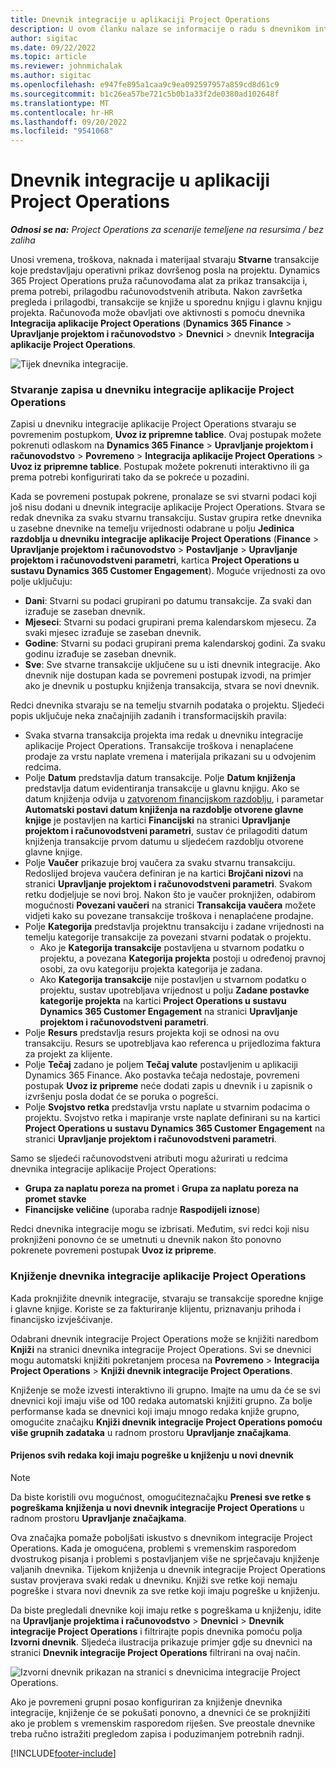 ```yaml
---
title: Dnevnik integracije u aplikaciji Project Operations
description: U ovom članku nalaze se informacije o radu s dnevnikom integracije u aplikaciji Project Operations.
author: sigitac
ms.date: 09/22/2022
ms.topic: article
ms.reviewer: johnmichalak
ms.author: sigitac
ms.openlocfilehash: e947fe895a1caa9c9ea092597957a859cd8d61c9
ms.sourcegitcommit: b1c26ea57be721c5b0b1a33f2de0380ad102648f
ms.translationtype: MT
ms.contentlocale: hr-HR
ms.lasthandoff: 09/20/2022
ms.locfileid: "9541068"
---
```

# <a name="integration-journal-in-project-operations"></a>Dnevnik integracije u aplikaciji Project Operations

_**Odnosi se na:** Project Operations za scenarije temeljene na resursima / bez zaliha_

Unosi vremena, troškova, naknada i materijaal stvaraju **Stvarne** transakcije koje predstavljaju operativni prikaz dovršenog posla na projektu. Dynamics 365 Project Operations pruža računovođama alat za prikaz transakcija i, prema potrebi, prilagodbu računovodstvenih atributa. Nakon završetka pregleda i prilagodbi, transakcije se knjiže u sporednu knjigu i glavnu knjigu projekta. Računovođa može obavljati ove aktivnosti s pomoću dnevnika **Integracija aplikacije Project Operations** (**Dynamics 365 Finance** > **Upravljanje projektom i računovodstvo** > **Dnevnici** > dnevnik **Integracija aplikacije Project Operations**.

![Tijek dnevnika integracije.](./media/IntegrationJournal.png)

### <a name="create-records-in-the-project-operations-integration-journal"></a>Stvaranje zapisa u dnevniku integracije aplikacije Project Operations

Zapisi u dnevniku integracije aplikacije Project Operations stvaraju se povremenim postupkom, **Uvoz iz pripremne tablice**. Ovaj postupak možete pokrenuti odlaskom na **Dynamics 365 Finance** > **Upravljanje projektom i računovodstvo** > **Povremeno** > **Integracija aplikacije Project Operations** > **Uvoz iz pripremne tablice**. Postupak možete pokrenuti interaktivno ili ga prema potrebi konfigurirati tako da se pokreće u pozadini.

Kada se povremeni postupak pokrene, pronalaze se svi stvarni podaci koji još nisu dodani u dnevnik integracije aplikacije Project Operations. Stvara se redak dnevnika za svaku stvarnu transakciju.
Sustav grupira retke dnevnika u zasebne dnevnike na temelju vrijednosti odabrane u polju **Jedinica razdoblja u dnevniku integracije aplikacije Project Operations** (**Finance** > **Upravljanje projektom i računovodstvo** > **Postavljanje** > **Upravljanje projektom i računovodstveni parametri**, kartica **Project Operations u sustavu Dynamics 365 Customer Engagement**). Moguće vrijednosti za ovo polje uključuju:

  - **Dani**: Stvarni su podaci grupirani po datumu transakcije. Za svaki dan izrađuje se zaseban dnevnik.
  - **Mjeseci**: Stvarni su podaci grupirani prema kalendarskom mjesecu. Za svaki mjesec izrađuje se zaseban dnevnik.
  - **Godine**: Stvarni su podaci grupirani prema kalendarskoj godini. Za svaku godinu izrađuje se zaseban dnevnik.
  - **Sve**: Sve stvarne transakcije uključene su u isti dnevnik integracije. Ako dnevnik nije dostupan kada se povremeni postupak izvodi, na primjer ako je dnevnik u postupku knjiženja transakcija, stvara se novi dnevnik.

Redci dnevnika stvaraju se na temelju stvarnih podataka o projektu. Sljedeći popis uključuje neka značajnijih zadanih i transformacijskih pravila:

  - Svaka stvarna transakcija projekta ima redak u dnevniku integracije aplikacije Project Operations. Transakcije troškova i nenaplaćene prodaje za vrstu naplate vremena i materijala prikazani su u odvojenim redcima.
  - Polje **Datum** predstavlja datum transakcije. Polje **Datum knjiženja** predstavlja datum evidentiranja transakcije u glavnu knjigu. Ako se datum knjiženja odvija u [zatvorenom financijskom razdoblju](/dynamics365/finance/general-ledger/close-general-ledger-at-period-end), i parametar **Automatski postavi datum knjiženja na razdoblje otvorene glavne knjige** je postavljen na kartici **Financijski** na stranici **Upravljanje projektom i računovodstveni parametri**, sustav će prilagoditi datum knjiženja transakcije prvom datumu u sljedećem razdoblju otvorene glavne knjige.
  - Polje **Vaučer** prikazuje broj vaučera za svaku stvarnu transakciju. Redoslijed brojeva vaučera definiran je na kartici **Brojčani nizovi** na stranici **Upravljanje projektom i računovodstveni parametri**. Svakom retku dodjeljuje se novi broj. Nakon što je vaučer proknjižen, odabirom mogućnosti **Povezani vaučeri** na stranici **Transakcija vaučera** možete vidjeti kako su povezane transakcije troškova i nenaplaćene prodajne.
  - Polje **Kategorija** predstavlja projektnu transakciju i zadane vrijednosti na temelju kategorije transakcije za povezani stvarni podatak o projektu.
    - Ako je **Kategorija transakcije** postavljena u stvarnom podatku o projektu, a povezana **Kategorija projekta** postoji u određenoj pravnoj osobi, za ovu kategoriju projekta kategorija je zadana.
    - Ako **Kategorija transakcije** nije postavljen u stvarnom podatku o projektu, sustav upotrebljava vrijednost u polju **Zadane postavke kategorije projekta** na kartici **Project Operations u sustavu Dynamics 365 Customer Engagement** na stranici **Upravljanje projektom i računovodstveni parametri**.
  - Polje **Resurs** predstavlja resurs projekta koji se odnosi na ovu transakciju. Resurs se upotrebljava kao referenca u prijedlozima faktura za projekt za klijente.
  - Polje **Tečaj** zadano je poljem **Tečaj valute** postavljenim u aplikaciji Dynamics 365 Finance. Ako postavka tečaja nedostaje, povremeni postupak **Uvoz iz pripreme** neće dodati zapis u dnevnik i u zapisnik o izvršenju posla dodat će se poruka o pogrešci.
  - Polje **Svojstvo retka** predstavlja vrstu naplate u stvarnim podacima o projektu. Svojstvo retka i mapiranje vrste naplate definirani su na kartici **Project Operations u sustavu Dynamics 365 Customer Engagement** na stranici **Upravljanje projektom i računovodstveni parametri**.

Samo se sljedeći računovodstveni atributi mogu ažurirati u redcima dnevnika integracije aplikacije Project Operations:

- **Grupa za naplatu poreza na promet** i **Grupa za naplatu poreza na promet stavke**
- **Financijske veličine** (uporaba radnje **Raspodijeli iznose**)

Redci dnevnika integracije mogu se izbrisati. Međutim, svi redci koji nisu proknjiženi ponovno će se umetnuti u dnevnik nakon što ponovno pokrenete povremeni postupak **Uvoz iz pripreme**.

### <a name="post-the-project-operations-integration-journal"></a>Knjiženje dnevnika integracije aplikacije Project Operations

Kada proknjižite dnevnik integracije, stvaraju se transakcije sporedne knjige i glavne knjige. Koriste se za fakturiranje klijentu, priznavanju prihoda i financijsko izvješćivanje.

Odabrani dnevnik integracije Project Operations može se knjižiti naredbom **Knjiži** na stranici dnevnika integracije Project Operations. Svi se dnevnici mogu automatski knjižiti pokretanjem procesa na **Povremeno** > **Integracija Project Operations** > **Knjiži dnevnik integracije Project Operations**.

Knjiženje se može izvesti interaktivno ili grupno. Imajte na umu da će se svi dnevnici koji imaju više od 100 redaka automatski knjižiti grupno. Za bolje performanse kada se dnevnici koji imaju mnogo redaka knjiže grupno, omogućite značajku **Knjiži dnevnik integracije Project Operations pomoću više grupnih zadataka** u radnom prostoru **Upravljanje značajkama**. 

#### <a name="transfer-all-lines-that-have-posting-errors-to-a-new-journal"></a>Prijenos svih redaka koji imaju pogreške u knjiženju u novi dnevnik

> [!NOTE]
> Da biste koristili ovu mogućnost, omogućiteznačajku **Prenesi sve retke s pogreškama knjiženja u novi dnevnik integracije Project Operations** u radnom prostoru **Upravljanje značajkama**.

Ova značajka pomaže poboljšati iskustvo s dnevnikom integracije Project Operations. Kada je omogućena, problemi s vremenskim rasporedom dvostrukog pisanja i problemi s postavljanjem više ne sprječavaju knjiženje valjanih dnevnika. Tijekom knjiženja u dnevnik integracije Project Operations sustav provjerava svaki redak u dnevniku. Knjiži sve retke koji nemaju pogreške i stvara novi dnevnik za sve retke koji imaju pogreške u knjiženju.

Da biste pregledali dnevnike koji imaju retke s pogreškama u knjiženju, idite na **Upravljanje projektima i računovodstvo** \> **Dnevnici** \> **Dnevnik integracije Project Operations** i filtrirajte popis dnevnika pomoću polja **Izvorni dnevnik**. Sljedeća ilustracija prikazuje primjer gdje su dnevnici na stranici **Dnevnik integracije Project Operations** filtrirani na ovaj način.

![Izvorni dnevnik prikazan na stranici s dnevnicima integracije Project Operations.](./media/transferLines-originalJournal.png)

Ako je povremeni grupni posao konfiguriran za knjiženje dnevnika integracije, knjiženje će se pokušati ponovno, a dnevnici će se proknjižiti ako je problem s vremenskim rasporedom riješen. Sve preostale dnevnike treba ručno istražiti pregledom zapisa i poduzimanjem potrebnih radnji.

[!INCLUDE[footer-include](../includes/footer-banner.md)]

